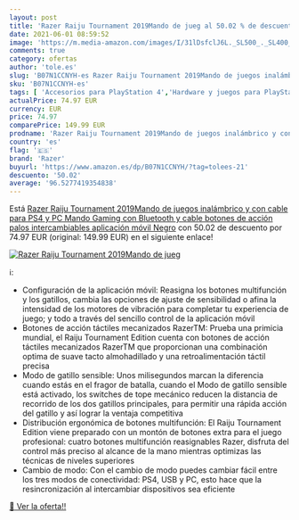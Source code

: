 ```yaml
---
layout: post
title: 'Razer Raiju Tournament 2019Mando de jueg al 50.02 % de descuento'
date: 2021-06-01 08:59:52
image: 'https://m.media-amazon.com/images/I/31lDsfclJ6L._SL500_._SL400_.jpg'
comments: true
category: ofertas
author: 'tole.es'
slug: 'B07N1CCNYH-es Razer Raiju Tournament 2019Mando de juegos inalámbrico y...'
sku: 'B07N1CCNYH-es'
tags: [ 'Accesorios para PlayStation 4','Hardware y juegos para PlayStation 4','Mandos para PlayStation 4','Mandos y controles para PlayStation 4','Videojuegos','ps4','razer', ]
actualPrice: 74.97 EUR
currency: EUR
price: 74.97
comparePrice: 149.99 EUR
prodname: 'Razer Raiju Tournament 2019Mando de juegos inalámbrico y con cable para PS4 y PC  Mando Gaming con Bluetooth y cable  botones de acción  palos intercambiables  aplicación móvil  Negro'
country: 'es'
flag: '🇪🇸'
brand: 'Razer'
buyurl: 'https://www.amazon.es/dp/B07N1CCNYH/?tag=tolees-21'
descuento: '50.02'
average: '96.5277419354838'
---
```


Está [Razer Raiju Tournament 2019Mando de juegos inalámbrico y con cable para PS4 y PC  Mando Gaming con Bluetooth y cable  botones de acción  palos intercambiables  aplicación móvil  Negro](https://www.amazon.es/dp/B07N1CCNYH/?tag=tolees-21) con 50.02 de descuento por 74.97 EUR (original: 149.99 EUR) en el siguiente enlace!

[![Razer Raiju Tournament 2019Mando de jueg](https://m.media-amazon.com/images/I/31lDsfclJ6L._SL500_._SL400_.jpg)](https://www.amazon.es/dp/B07N1CCNYH/?tag=tolees-21)

ℹ️:

- Configuración de la aplicación móvil: Reasigna los botones multifunción y los gatillos, cambia las opciones de ajuste de sensibilidad o afina la intensidad de los motores de vibración para completar tu experiencia de juego; y todo a través del sencillo control de la aplicación móvil
- Botones de acción táctiles mecanizados RazerTM: Prueba una primicia mundial, el Raiju Tournament Edition cuenta con botones de acción táctiles mecanizados RazerTM que proporcionan una combinación optima de suave tacto almohadillado y una retroalimentación táctil precisa
- Modo de gatillo sensible: Unos milisegundos marcan la diferencia cuando estás en el fragor de batalla, cuando el Modo de gatillo sensible está activado, los switches de tope mecánico reducen la distancia de recorrido de los dos gatillos principales, para permitir una rápida acción del gatillo y así lograr la ventaja competitiva
- Distribución ergonómica de botones multifunción: El Raiju Tournament Edition viene preparado con un montón de botones extra para el juego profesional: cuatro botones multifunción reasignables Razer, disfruta del control más preciso al alcance de la mano mientras optimizas las técnicas de niveles superiores
- Cambio de modo: Con el cambio de modo puedes cambiar fácil entre los tres modos de conectividad: PS4, USB y PC, esto hace que la resincronización al intercambiar dispositivos sea eficiente

[🛒 Ver la oferta!!](https://www.amazon.es/dp/B07N1CCNYH/?tag=tolees-21)
